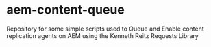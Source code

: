 # aem-content-queue
Repository for some simple scripts used to Queue and Enable content replication agents on AEM using the Kenneth Reitz Requests Library
